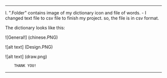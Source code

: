 --------------------------------------------------

I. ".Folder" contains image of my dictionary icon and file of words. 
	- I changed text file to csv file to finish my project. so, the file is in csv format.  

The dictionary looks like this: 

![General!] (chinese.PNG)

![alt text] (Design.PNG)

![alt text] (draw.png)
 
		THANK YOU! 

--------------------------------------------------
